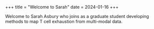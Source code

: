 +++
title = "Welcome to Sarah"
date = 2024-01-16
+++

Welcome to Sarah Asbury who joins as a graduate student developing methods to map T cell exhaustion from multi-modal data.